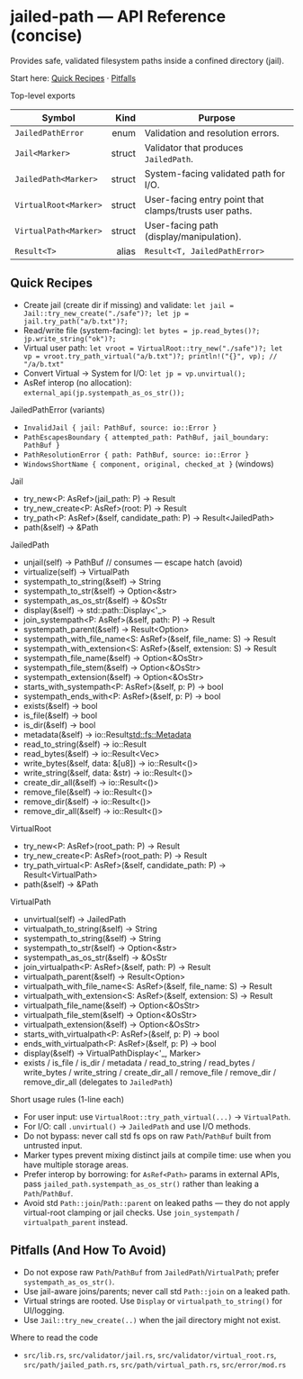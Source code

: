 # jailed-path — API Reference (concise)

Provides safe, validated filesystem paths inside a confined directory (jail).

Start here: [Quick Recipes](#quick-recipes) · [Pitfalls](#pitfalls-and-how-to-avoid)

Top-level exports

| Symbol                |   Kind | Purpose                                                |
| --------------------- | -----: | ------------------------------------------------------ |
| `JailedPathError`     |   enum | Validation and resolution errors.                      |
| `Jail<Marker>`        | struct | Validator that produces `JailedPath`.                  |
| `JailedPath<Marker>`  | struct | System-facing validated path for I/O.                  |
| `VirtualRoot<Marker>` | struct | User-facing entry point that clamps/trusts user paths. |
| `VirtualPath<Marker>` | struct | User-facing path (display/manipulation).               |
| `Result<T>`           |  alias | `Result<T, JailedPathError>`                           |

## Quick Recipes
- Create jail (create dir if missing) and validate: `let jail = Jail::try_new_create("./safe")?; let jp = jail.try_path("a/b.txt")?;`
- Read/write file (system-facing): `let bytes = jp.read_bytes()?; jp.write_string("ok")?;`
- Virtual user path: `let vroot = VirtualRoot::try_new("./safe")?; let vp = vroot.try_path_virtual("a/b.txt")?; println!("{}", vp); // "/a/b.txt"`
- Convert Virtual -> System for I/O: `let jp = vp.unvirtual();`
- AsRef<Path> interop (no allocation): `external_api(jp.systempath_as_os_str());`

JailedPathError (variants)
- `InvalidJail { jail: PathBuf, source: io::Error }`
- `PathEscapesBoundary { attempted_path: PathBuf, jail_boundary: PathBuf }`
- `PathResolutionError { path: PathBuf, source: io::Error }`
- `WindowsShortName { component, original, checked_at }` (windows)

Jail<Marker>
- try_new<P: AsRef<Path>>(jail_path: P) -> Result<Self>
- try_new_create<P: AsRef<Path>>(root: P) -> Result<Self>
- try_path<P: AsRef<Path>>(&self, candidate_path: P) -> Result<JailedPath<Marker>>
- path(&self) -> &Path

JailedPath<Marker>
- unjail(self) -> PathBuf  // consumes — escape hatch (avoid)
- virtualize(self) -> VirtualPath<Marker>
- systempath_to_string(&self) -> String
- systempath_to_str(&self) -> Option<&str>
- systempath_as_os_str(&self) -> &OsStr
- display(&self) -> std::path::Display<'_>
- join_systempath<P: AsRef<Path>>(&self, path: P) -> Result<Self>
- systempath_parent(&self) -> Result<Option<Self>>
- systempath_with_file_name<S: AsRef<OsStr>>(&self, file_name: S) -> Result<Self>
- systempath_with_extension<S: AsRef<OsStr>>(&self, extension: S) -> Result<Self>
- systempath_file_name(&self) -> Option<&OsStr>
- systempath_file_stem(&self) -> Option<&OsStr>
- systempath_extension(&self) -> Option<&OsStr>
- starts_with_systempath<P: AsRef<Path>>(&self, p: P) -> bool
- systempath_ends_with<P: AsRef<Path>>(&self, p: P) -> bool
- exists(&self) -> bool
- is_file(&self) -> bool
- is_dir(&self) -> bool
- metadata(&self) -> io::Result<std::fs::Metadata>
- read_to_string(&self) -> io::Result<String>
- read_bytes(&self) -> io::Result<Vec<u8>>
- write_bytes(&self, data: &[u8]) -> io::Result<()>
- write_string(&self, data: &str) -> io::Result<()>
- create_dir_all(&self) -> io::Result<()>
- remove_file(&self) -> io::Result<()>
- remove_dir(&self) -> io::Result<()>
- remove_dir_all(&self) -> io::Result<()>

VirtualRoot<Marker>
- try_new<P: AsRef<Path>>(root_path: P) -> Result<Self>
- try_new_create<P: AsRef<Path>>(root_path: P) -> Result<Self>
- try_path_virtual<P: AsRef<Path>>(&self, candidate_path: P) -> Result<VirtualPath<Marker>>
- path(&self) -> &Path

VirtualPath<Marker>
- unvirtual(self) -> JailedPath<Marker>
- virtualpath_to_string(&self) -> String
- systempath_to_string(&self) -> String
- systempath_to_str(&self) -> Option<&str>
- systempath_as_os_str(&self) -> &OsStr
- join_virtualpath<P: AsRef<Path>>(&self, path: P) -> Result<Self>
- virtualpath_parent(&self) -> Result<Option<Self>>
- virtualpath_with_file_name<S: AsRef<OsStr>>(&self, file_name: S) -> Result<Self>
- virtualpath_with_extension<S: AsRef<OsStr>>(&self, extension: S) -> Result<Self>
- virtualpath_file_name(&self) -> Option<&OsStr>
- virtualpath_file_stem(&self) -> Option<&OsStr>
- virtualpath_extension(&self) -> Option<&OsStr>
- starts_with_virtualpath<P: AsRef<Path>>(&self, p: P) -> bool
- ends_with_virtualpath<P: AsRef<Path>>(&self, p: P) -> bool
- display(&self) -> VirtualPathDisplay<'_, Marker>
- exists / is_file / is_dir / metadata / read_to_string / read_bytes / write_bytes / write_string / create_dir_all / remove_file / remove_dir / remove_dir_all (delegates to `JailedPath`)

Short usage rules (1-line each)
- For user input: use `VirtualRoot::try_path_virtual(...)` -> `VirtualPath`.
- For I/O: call `.unvirtual()` -> `JailedPath` and use I/O methods.
- Do not bypass: never call std fs ops on raw `Path`/`PathBuf` built from untrusted input.
- Marker types prevent mixing distinct jails at compile time: use when you have multiple storage areas.
- Prefer interop by borrowing: for `AsRef<Path>` params in external APIs, pass
  `jailed_path.systempath_as_os_str()` rather than leaking a `Path`/`PathBuf`.
- Avoid std `Path::join`/`Path::parent` on leaked paths — they do not apply virtual-root
  clamping or jail checks. Use `join_systempath` / `virtualpath_parent` instead.

## Pitfalls (And How To Avoid)
- Do not expose raw `Path`/`PathBuf` from `JailedPath`/`VirtualPath`; prefer `systempath_as_os_str()`.
- Use jail-aware joins/parents; never call std `Path::join` on a leaked path.
- Virtual strings are rooted. Use `Display` or `virtualpath_to_string()` for UI/logging.
- Use `Jail::try_new_create(..)` when the jail directory might not exist.

Where to read the code
- `src/lib.rs`, `src/validator/jail.rs`, `src/validator/virtual_root.rs`, `src/path/jailed_path.rs`, `src/path/virtual_path.rs`, `src/error/mod.rs`

